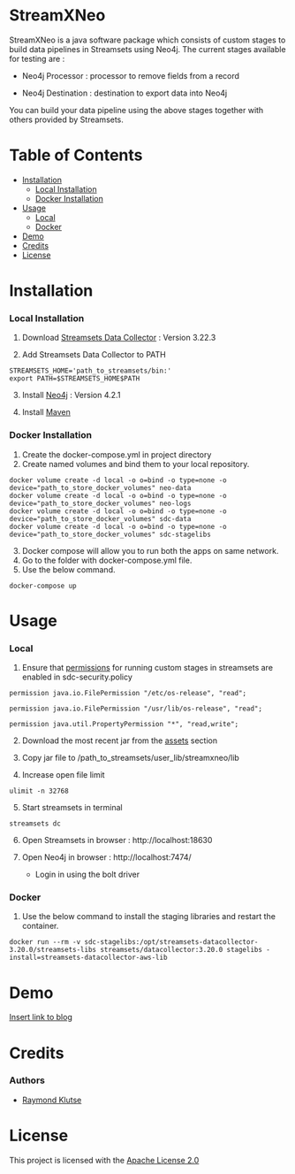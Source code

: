 # StreamXNeo
StreamXNeo is a java software package which consists of custom stages to build data pipelines in Streamsets using Neo4j. The current stages available for testing are : 

* Neo4j Processor : processor to remove fields from a record

* Neo4j Destination : destination to export data into Neo4j

You can build your data pipeline using the above stages together with others provided by Streamsets.

# Table of Contents
* [Installation](#installation)  
    * [Local Installation](#local-installation)  
    * [Docker Installation](#docker-installation)  
* [Usage](#usage) 
    * [Local](#local)  
    * [Docker](#docker)  
* [Demo](#demo)  
* [Credits](#credits) 
* [License](#License) 

<!-- toc --> 
# Installation

### Local Installation
1. Download [Streamsets Data Collector](https://streamsets.com/getting-started/download-install-data-collector/) : Version 3.22.3

2. Add Streamsets Data Collector to PATH
```
STREAMSETS_HOME='path_to_streamsets/bin:'
export PATH=$STREAMSETS_HOME$PATH
```

3. Install [Neo4j](https://neo4j.com/download/) : Version 4.2.1 
   
4. Install [Maven](https://maven.apache.org/guides/getting-started/maven-in-five-minutes.html)


### Docker Installation
1. Create the docker-compose.yml in project directory
2. Create named volumes and bind them to your local repository.
```
docker volume create -d local -o o=bind -o type=none -o device="path_to_store_docker_volumes" neo-data
docker volume create -d local -o o=bind -o type=none -o device="path_to_store_docker_volumes" neo-logs
docker volume create -d local -o o=bind -o type=none -o device="path_to_store_docker_volumes" sdc-data
docker volume create -d local -o o=bind -o type=none -o device="path_to_store_docker_volumes" sdc-stagelibs 
```

3. Docker compose will allow you to run both the apps on same network.
4. Go to the folder with docker-compose.yml file.
5. Use the below command.
```
docker-compose up
```

# Usage 
### Local 

1. Ensure that [permissions](https://docs.streamsets.com/portal/#datacollector/latest/help/datacollector/UserGuide/Configuration/CustomStageLibraries.html) for running custom stages in streamsets  are enabled in sdc-security.policy
```
permission java.io.FilePermission "/etc/os-release", "read";

permission java.io.FilePermission "/usr/lib/os-release", "read";

permission java.util.PropertyPermission "*", "read,write";
```

2. Download the most recent jar from the [assets](https://github.com/itsbigspark/streamXneo/packages/887595) section

3. Copy jar file to /path_to_streamsets/user_lib/streamxneo/lib

4. Increase open file limit 
```
ulimit -n 32768
```

5. Start streamsets in terminal
```
streamsets dc
```

6. Open Streamsets in browser :  http://localhost:18630 

7. Open Neo4j in browser : http://localhost:7474/ 
   - Login in using the bolt driver   

### Docker 
1. Use the below command to install the staging libraries and restart the container.
```
docker run --rm -v sdc-stagelibs:/opt/streamsets-datacollector-3.20.0/streamsets-libs streamsets/datacollector:3.20.0 stagelibs -install=streamsets-datacollector-aws-lib
```

# Demo
[Insert link to blog]()

# Credits
### Authors
* [Raymond Klutse](https://github.com/raymondklutse)

# License
This project is licensed with the [Apache License 2.0](https://github.com/itsbigspark/streamXneo/blob/main/LICENSE)